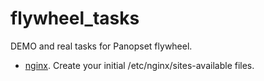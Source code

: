 # flywheel_tasks
DEMO and real tasks for Panopset flywheel.

* [nginx](ningx/README.md).  Create your initial /etc/nginx/sites-available files.
